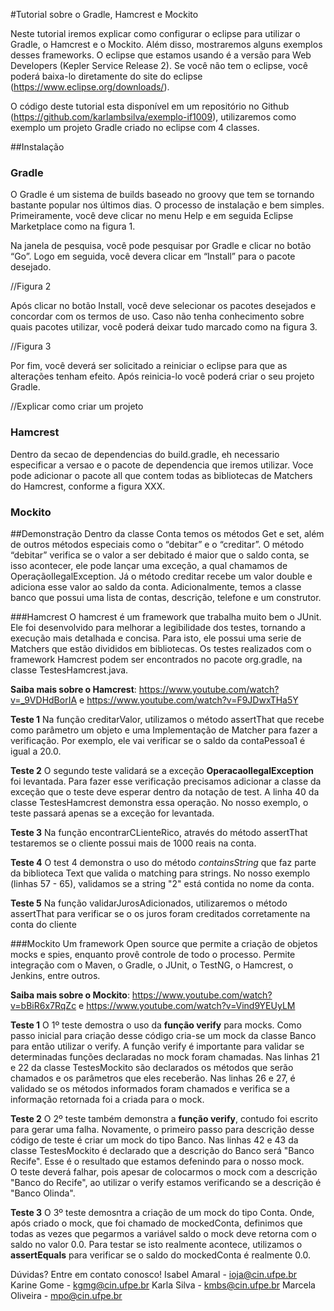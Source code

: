 #Tutorial sobre o Gradle, Hamcrest e Mockito

  Neste tutorial iremos explicar como configurar o eclipse para utilizar o Gradle, o Hamcrest e o Mockito. Além disso, mostraremos alguns exemplos desses frameworks. O eclipse que estamos usando é a versão para Web Developers (Kepler Service Release 2). Se você não tem o eclipse, você poderá baixa-lo diretamente do site do eclipse (https://www.eclipse.org/downloads/).

  O código deste tutorial esta disponível em um repositório no Github (https://github.com/karlambsilva/exemplo-if1009), utilizaremos como exemplo um projeto Gradle criado no eclipse com 4 classes.
  
##Instalação  
  
### Gradle

O Gradle é um sistema de builds baseado no groovy que tem se tornando bastante popular nos últimos dias. O processo de instalação e bem simples. Primeiramente, você deve clicar no menu Help e em seguida Eclipse Marketplace como na figura 1.



Na janela de pesquisa, você pode pesquisar por Gradle e clicar no botão “Go”. Logo em seguida, você devera clicar em “Install” para o pacote desejado.

//Figura 2

Após clicar no botão Install, você deve selecionar os pacotes desejados e concordar com os termos de uso. Caso não tenha conhecimento sobre quais pacotes utilizar, você poderá deixar tudo marcado como na figura 3.

//Figura 3

Por fim, você deverá ser solicitado a reiniciar o eclipse para que as alterações tenham efeito. Após reinicia-lo você poderá criar o seu projeto Gradle.

//Explicar como criar um projeto

### Hamcrest
Dentro da secao de dependencias do build.gradle,  eh necessario especificar a versao e o pacote de dependencia que iremos utilizar. Voce pode adicionar o pacote all que contem todas as bibliotecas de Matchers do Hamcrest, conforme a figura XXX.

### Mockito


##Demonstração
Dentro da classe Conta temos os métodos Get e set, além de outros métodos especiais como o “debitar” e o “creditar”. O método “debitar” verifica se o valor a ser debitado é maior que o saldo conta, se isso acontecer, ele pode lançar uma exceção, a qual chamamos de OperaçãoIlegalException. Já o método creditar recebe um valor double e adiciona esse valor ao saldo da conta. Adicionalmente, temos a classe banco que possui uma lista de contas, descrição, telefone e um construtor.


###Hamcrest
O hamcrest é um framework que trabalha muito bem o JUnit. Ele foi desenvolvido para melhorar a legibilidade dos testes, tornando a execução mais detalhada e concisa. Para isto, ele possui uma serie de Matchers que estão divididos em bibliotecas. Os testes realizados com o framework Hamcrest podem ser encontrados no pacote org.gradle, na classe TestesHamcrest.java.

**Saiba mais sobre o Hamcrest**: <https://www.youtube.com/watch?v=_9VDHdBorIA> e <https://www.youtube.com/watch?v=F9JDwxTHa5Y>

**Teste 1**
Na função creditarValor, utilizamos o método assertThat que recebe como parâmetro um objeto e uma Implementação de Matcher para fazer a verificação. Por exemplo, ele vai verificar se o saldo da contaPessoa1 é igual a 20.0. 

**Teste 2**
O segundo teste validará se a exceção **OperacaoIlegalException** foi levantada. Para fazer esse verificação precisamos adicionar a classe da exceção que o teste deve esperar dentro da notação de test. A linha 40 da classe TestesHamcrest demonstra essa operação. 
No nosso exemplo, o teste passará apenas se a exceção for levantada.

**Teste 3**
Na função encontrarCLienteRico, através do método assertThat testaremos se o cliente possui mais de 1000 reais na conta.

**Teste 4**
O test 4 demonstra o uso do método _containsString_ que faz parte da biblioteca Text que valida o matching para strings. No nosso exemplo (linhas 57 - 65), validamos se a string "2" está contida no nome da conta. 

**Teste 5**
Na função validarJurosAdicionados, utilizaremos o método assertThat para verificar se o os juros foram creditados corretamente na conta do cliente

###Mockito
Um framework Open source que permite a criação de objetos mocks e spies, enquanto provê controle de todo o processo. Permite integração com o Maven, o Gradle, o JUnit, o TestNG,  o Hamcrest, o Jenkins, entre outros.

**Saiba mais sobre o Mockito**: <https://www.youtube.com/watch?v=bBiR6x7RqZc> e <https://www.youtube.com/watch?v=Vind9YEUyLM> 

**Teste 1**
O 1º teste demostra o uso da **função verify** para mocks. Como passo inicial para criação desse código cria-se um mock da classe Banco para então utilizar o verify. A função verify é importante para validar se determinadas funções declaradas no mock foram chamadas. 
Nas linhas 21 e 22 da classe TestesMockito são declarados os métodos que serão chamados e os parâmetros que eles receberão. Nas linhas 26 e 27, é validado se os métodos informados foram chamados e verifica se a informação retornada foi a criada para o mock.

**Teste 2**
O 2º teste também demonstra a **função verify**, contudo foi escrito para gerar uma falha. Novamente, o primeiro passo para descrição desse código de teste é criar um mock do tipo Banco. Nas linhas 42 e 43 da classe TestesMockito é declarado que a descrição do Banco será "Banco Recife". Esse é o resultado que estamos defenindo para o nosso mock.  
O teste deverá falhar, pois apesar de colocarmos o mock com a descrição "Banco do Recife", ao utilizar o verify estamos verificando se a descrição é "Banco Olinda".

**Teste 3**
O 3º teste demosntra a criação de um mock do tipo Conta. Onde, após criado o mock, que foi chamado de mockedConta, definimos que todas as vezes que pegarmos a variável saldo o mock deve retorna com o saldo no valor 0.0. Para testar se isto realmente acontece, utilizamos o **assertEquals** para verificar se o saldo do mockedConta é realmente 0.0.



Dúvidas? Entre em contato conosco!
Isabel Amaral - ioja@cin.ufpe.br
Karine Gome - kgmg@cin.ufpe.br
Karla Silva - kmbs@cin.ufpe.br
Marcela Oliveira - mpo@cin.ufpe.br
